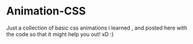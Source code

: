 # Animation-CSS

Just a collection of basic css animations i learned , and posted here with the code so that it might help you out! 
xD :)
